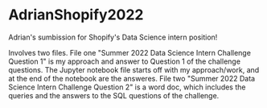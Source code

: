 # AdrianShopify2022

Adrian's sumbission for Shopify's Data Science intern position!

Involves two files. File one "Summer 2022 Data Science Intern Challenge Question 1" is my approach and answer to Question 1 of the challenge questions. The Jupyter notebook file starts off with my approach/work, and at the end of the notebook are the answeres.
File two "Summer 2022 Data Science Intern Challenge Question 2" is a word doc, which includes the queries and the answers to the SQL questions of the challenge.

